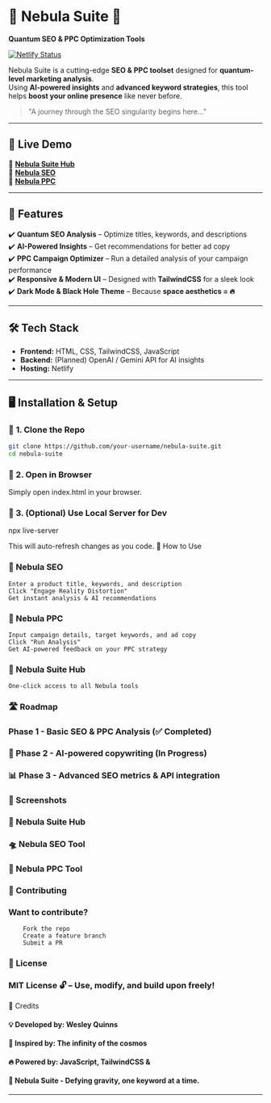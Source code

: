 # 🌌 Nebula Suite 🚀  
**Quantum SEO & PPC Optimization Tools**  

[![Netlify Status](https://api.netlify.com/api/v1/badges/98b41a8a-99b2-4405-aef8-3f0b7547530d/deploy-status)](https://app.netlify.com/sites/asynd-nebula/deploys)

Nebula Suite is a cutting-edge **SEO & PPC toolset** designed for **quantum-level marketing analysis**.  
Using **AI-powered insights** and **advanced keyword strategies**, this tool helps **boost your online presence** like never before.  

> "A journey through the SEO singularity begins here..."  

---

## 🚀 Live Demo  
🔗 **[Nebula Suite Hub](https://nebula-suite.netlify.app/)**  
🔗 **[Nebula SEO](https://nebula-seo.netlify.app/)**  
🔗 **[Nebula PPC](https://nebula-ppc.netlify.app/)**  

---

## 🎯 Features  
✔️ **Quantum SEO Analysis** – Optimize titles, keywords, and descriptions  
✔️ **AI-Powered Insights** – Get recommendations for better ad copy  
✔️ **PPC Campaign Optimizer** – Run a detailed analysis of your campaign performance  
✔️ **Responsive & Modern UI** – Designed with **TailwindCSS** for a sleek look  
✔️ **Dark Mode & Black Hole Theme** – Because **space aesthetics = 🔥**  

---

## 🛠️ Tech Stack  
- **Frontend:** HTML, CSS, TailwindCSS, JavaScript  
- **Backend:** (Planned) OpenAI / Gemini API for AI insights  
- **Hosting:** Netlify  

---

## 🖥️ Installation & Setup  

### 📌 **1. Clone the Repo**  
```sh
git clone https://github.com/your-username/nebula-suite.git
cd nebula-suite
```
### 📌 2. Open in Browser

Simply open index.html in your browser.
### 📌 3. (Optional) Use Local Server for Dev

npx live-server

This will auto-refresh changes as you code.
🚦 How to Use
### 🔹 Nebula SEO

    Enter a product title, keywords, and description
    Click "Engage Reality Distortion"
    Get instant analysis & AI recommendations

### 🔹 Nebula PPC

    Input campaign details, target keywords, and ad copy
    Click "Run Analysis"
    Get AI-powered feedback on your PPC strategy

### 🔹 Nebula Suite Hub

    One-click access to all Nebula tools

### 🛣️ Roadmap

###  Phase 1 - Basic SEO & PPC Analysis (✅ Completed)
### 🤖 Phase 2 - AI-powered copywriting (In Progress)
### 📊 Phase 3 - Advanced SEO metrics & API integration
### 🎨 Screenshots
### 🌌 Nebula Suite Hub

### 🛸 Nebula SEO Tool

### 🚀  Nebula PPC Tool

### 🙌 Contributing

### Want to contribute?
```
    Fork the repo
    Create a feature branch
    Submit a PR
```
### 📜 License

### MIT License 🔓 – Use, modify, and build upon freely!
🤝 Credits

#### 💡 Developed by: Wesley Quinns
#### 🚀 Inspired by: The infinity of the cosmos
#### 🔥 Powered by: JavaScript, TailwindCSS & 
#### 🚀 Nebula Suite - Defying gravity, one keyword at a time.


---





